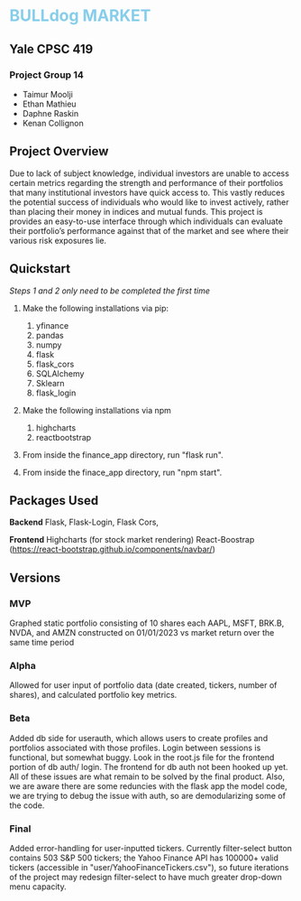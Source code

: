 # <span style="color:skyblue"> BULLdog MARKET </span>
## Yale CPSC 419
### Project Group 14
* Taimur Moolji
* Ethan Mathieu
* Daphne Raskin
* Kenan Collignon


## Project Overview
Due to lack of subject knowledge, individual investors
are unable to access certain metrics regarding the strength
and performance of their portfolios that many institutional 
investors have quick access to. This vastly reduces the
potential success of individuals who would like to invest
actively, rather than placing their money in indices 
and mutual funds. This project is provides an easy-to-use
interface through which individuals can evaluate their
portfolio’s performance against that of the market and
see where their various risk exposures lie.

## Quickstart
*Steps 1 and 2 only need to be completed the first time*

1) Make the following installations via pip:
   1) yfinance
   2) pandas
   3) numpy
   4) flask
   5) flask_cors
   6) SQLAlchemy
   7) Sklearn
   8) flask_login
   
2) Make the following installations via npm
   1) highcharts
   2) reactbootstrap
3) From inside the finance_app directory, run "flask run".
4) From inside the finace_app directory, run "npm start".


## Packages Used
**Backend**
Flask, Flask-Login, Flask Cors, 

**Frontend**
Highcharts (for stock market rendering)
React-Boostrap (https://react-bootstrap.github.io/components/navbar/)

## Versions

### MVP
Graphed static portfolio consisting of 10 shares each AAPL, MSFT,
BRK.B, NVDA, and AMZN constructed on 01/01/2023 vs market return
over the same time period

### Alpha
Allowed for user input of portfolio data (date created, tickers,
number of shares), and calculated portfolio key metrics.

### Beta
Added db side for userauth, which allows users to create profiles and
portfolios associated with those profiles. Login between sessions is 
functional, but somewhat buggy. Look in the root.js file for the frontend
portion of db auth/ login. The frontend for db auth not been hooked up yet.
All of these issues are what remain to be solved by the final product.
Also, we are aware there are some reduncies with the flask app the model code,
we are trying to debug the issue with auth, so are demodularizing some of the code.

### Final
Added error-handling for user-inputted tickers. Currently filter-select button contains 503 S&P 500 tickers; the Yahoo Finance API has 100000+ valid tickers (accessible in "user/YahooFinanceTickers.csv"), so future iterations of the project may redesign filter-select to have much greater drop-down menu capacity.
